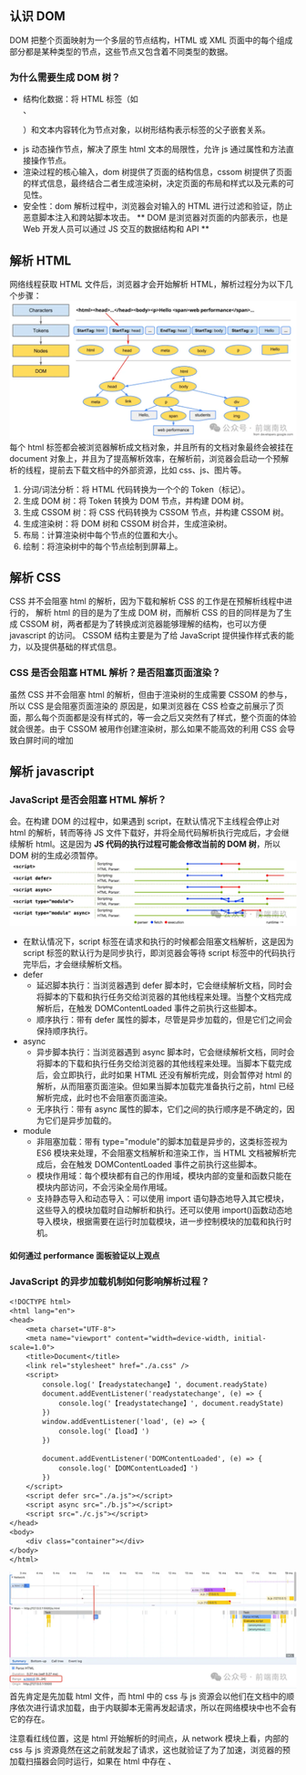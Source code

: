 ## 认识 DOM

DOM 把整个页面映射为一个多层的节点结构，HTML 或 XML 页面中的每个组成部分都是某种类型的节点，这些节点又包含着不同类型的数据。

### 为什么需要生成 DOM 树？

- 结构化数据：将 HTML 标签（如<div>、<p>）和文本内容转化为节点对象，以树形结构表示标签的父子嵌套关系。
- js 动态操作节点，解决了原生 html 文本的局限性，允许 js 通过属性和方法直接操作节点。
- 渲染过程的核心输入，dom 树提供了页面的结构信息，cssom 树提供了页面的样式信息，最终结合二者生成渲染树，决定页面的布局和样式以及元素的可见性。
- 安全性：dom 解析过程中，浏览器会对输入的 HTML 进行过滤和验证，防止恶意脚本注入和跨站脚本攻击。
  ** DOM 是浏览器对页面的内部表示，也是 Web 开发人员可以通过 JS 交互的数据结构和 API **

## 解析 HTML

网络线程获取 HTML 文件后，浏览器才会开始解析 HTML，解析过程分为以下几个步骤：
![](./image/640.webp)
每个 html 标签都会被浏览器解析成文档对象，并且所有的文档对象最终会被挂在 document 对象上，并且为了提高解析效率，在解析前，浏览器会启动一个预解析的线程，提前去下载文档中的外部资源，比如 css、js、图片等。

1. 分词/词法分析：将 HTML 代码转换为一个个的 Token（标记）。
2. 生成 DOM 树：将 Token 转换为 DOM 节点，并构建 DOM 树。
3. 生成 CSSOM 树：将 CSS 代码转换为 CSSOM 节点，并构建 CSSOM 树。
4. 生成渲染树：将 DOM 树和 CSSOM 树合并，生成渲染树。
5. 布局：计算渲染树中每个节点的位置和大小。
6. 绘制：将渲染树中的每个节点绘制到屏幕上。

## 解析 CSS

CSS 并不会阻塞 html 的解析，因为下载和解析 CSS 的工作是在预解析线程中进行的，
解析 html 的目的是为了生成 DOM 树，而解析 CSS 的目的同样是为了生成 CSSOM 树，两者都是为了转换成浏览器能够理解的结构，也可以方便 javascript 的访问。
CSSOM 结构主要是为了给 JavaScript 提供操作样式表的能力，以及提供基础的样式信息。

### CSS 是否会阻塞 HTML 解析？是否阻塞页面渲染？

虽然 CSS 并不会阻塞 html 的解析，但由于渲染树的生成需要 CSSOM 的参与，所以 CSS 是会阻塞页面渲染的
原因是，如果浏览器在 CSS 检查之前展示了页面，那么每个页面都是没有样式的，等一会之后又突然有了样式，整个页面的体验就会很差。由于 CSSOM 被用作创建渲染树，那么如果不能高效的利用 CSS 会导致白屏时间的增加

## 解析 javascript

### JavaScript 是否会阻塞 HTML 解析？

会。在构建 DOM 的过程中，如果遇到 script，在默认情况下主线程会停止对 html 的解析，转而等待 JS 文件下载好，并将全局代码解析执行完成后，才会继续解析 html。这是因为 **JS 代码的执行过程可能会修改当前的 DOM 树**，所以 DOM 树的生成必须暂停。
![](./image/641.webp)

- 在默认情况下，script 标签在请求和执行的时候都会阻塞文档解析，这是因为 script 标签的默认行为是同步执行，即浏览器会等待 script 标签中的代码执行完毕后，才会继续解析文档。
- defer
  - 延迟脚本执行：当浏览器遇到 defer 脚本时，它会继续解析文档，同时会将脚本的下载和执行任务交给浏览器的其他线程来处理。当整个文档完成解析后，在触发 DOMContentLoaded 事件之前执行这些脚本。
  - 顺序执行：带有 defer 属性的脚本，尽管是异步加载的，但是它们之间会保持顺序执行。
- async
  - 异步脚本执行：当浏览器遇到 async 脚本时，它会继续解析文档，同时会将脚本的下载和执行任务交给浏览器的其他线程来处理。当脚本下载完成后，会立即执行，此时如果 HTML 还没有解析完成，则会暂停对 html 的解析，从而阻塞页面渲染。但如果当脚本加载完准备执行之前，html 已经解析完成，此时也不会阻塞页面渲染。
  - 无序执行：带有 async 属性的脚本，它们之间的执行顺序是不确定的，因为它们是异步加载的。
- module
  - 非阻塞加载：带有 type="module"的脚本加载是异步的，这类标签视为 ES6 模块来处理，不会阻塞文档解析和渲染工作，当 HTML 文档被解析完成后，会在触发 DOMContentLoaded 事件之前执行这些脚本。
  - 模块作用域：每个模块都有自己的作用域，模块内部的变量和函数只能在模块内部访问，不会污染全局作用域。
  - 支持静态导入和动态导入：可以使用 import 语句静态地导入其它模块，这些导入的模块加载时自动解析和执行。还可以使用 import()函数动态地导入模块，根据需要在运行时加载模块，进一步控制模块的加载和执行时机。

#### 如何通过 performance 面板验证以上观点

### JavaScript 的异步加载机制如何影响解析过程？

```
<!DOCTYPE html>
<html lang="en">
<head>
    <meta charset="UTF-8">
    <meta name="viewport" content="width=device-width, initial-scale=1.0">
    <title>Document</title>
    <link rel="stylesheet" href="./a.css" />
    <script>
        console.log('【readystatechange】', document.readyState)
        document.addEventListener('readystatechange', (e) => {
            console.log('【readystatechange】', document.readyState)
        })
        window.addEventListener('load', (e) => {
            console.log('【load】')
        })

        document.addEventListener('DOMContentLoaded', (e) => {
            console.log('【DOMContentLoaded】')
        })
    </script>
    <script defer src="./a.js"></script>
    <script async src="./b.js"></script>
    <script src="./c.js"></script>
</head>
<body>
    <div class="container"></div>
</body>
</html>
```

![](./image/642.webp)
首先肯定是先加载 html 文件，而 html 中的 css 与 js 资源会以他们在文档中的顺序依次进行请求加载，由于内联脚本无需再发起请求，所以在网络模块中也不会有它的存在。

注意看红线位置，这是 html 开始解析的时间点，从 network 模块上看，内部的 css 与 js 资源竟然在这之前就发起了请求，这也就验证了为了加速，浏览器的预加载扫描器会同时运行，如果在 html 中存在 <link>、<script>、img 等标签，预加载扫描器会把这些请求传递给浏览器进程中的网络线程进行相关资源的下载。

从图中我们可以看到，a.css 与 c.js 文件右上角都出现了红色标注，这是代表这两个文件都会阻塞页面的渲染
可以看到 html 的解析、css 的解析、脚本的执行、页面渲染等都发生在主线程

在浏览器渲染引擎内部，有一个叫 HTML 解析器（HTMLParser）的模块，它负责将 HTML 字节流转换为 DOM 结构。HTML Standard 规范定义了浏览器渲染 HTML 为 DOM 的方法。

⚠️ 需要注意的是 HTML 解析器并不是等整个文档加载完成之后再解析的，而是网络进程加载了多少数据，HTML 解析器就解析多少数据。

注意看，第一次解析 html 的范围是 0-24，解析过程遇到了 css 资源，等 css 资源下载完成后会开始解析 css（这个过程不会阻塞 html 的解析）

parse stylesheet

Evaluate script
再往后就遇到了内联脚本，这个时候会停下来解析执行 JS（这才是导致 html 解析暂停的根本原因）

等脚本执行完后会继续解析 html

注意 range，跟上一次 parse html 刚好接上了

接着往后会依次遇到 a、b、c 三个脚本，由于 c 没有添加任何异步属性，所以 c 会率先开始执行（此时会阻塞 html 的解析）

执行完成后会继续解析 html

等解析完成后会开始执行标记了 defer 的 a.js（a.js 在这之前就已加载完成）

最后标记了 async 的 b.js 加载完成，会立即执行

### 如何通过 performance 面板验证以上观点

(https://mp.weixin.qq.com/s/2cW6Vx-m3WVaNckHzyvfVw)
